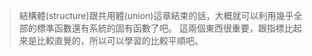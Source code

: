 > 結構體(structure)跟共用體(union)這章結束的話，大概就可以利用幾乎全部的標準函數還有系統的固有函數了吧。
> 這兩個東西很重要，跟指標比起來是比較直覺的，所以可以學習的比較平順吧。